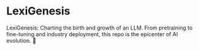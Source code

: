 # LexiGenesis
LexiGenesis: Charting the birth and growth of an LLM. From pretraining to fine-tuning and industry deployment, this repo is the epicenter of AI evolution. 🌟
